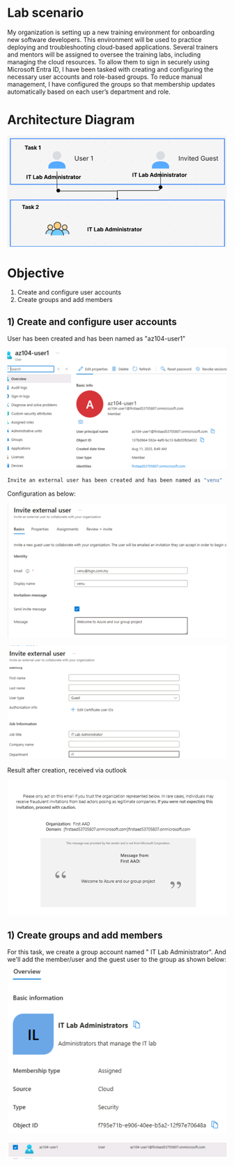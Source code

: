 # Lab scenario

My organization is setting up a new training environment for onboarding new software developers. This environment will be used to practice deploying and troubleshooting cloud-based applications. Several trainers and mentors will be assigned to oversee the training labs, including managing the cloud resources. To allow them to sign in securely using Microsoft Entra ID, I have been tasked with creating and configuring the necessary user accounts and role-based groups. To reduce manual management, I have configured the groups so that membership updates automatically based on each user’s department and role.

# Architecture Diagram
![Alt text](https://github.com/venuGanes/azure/blob/c381f7b2fd85a8c2dc77d35307a7b213b413ab84/Manage%20Microsoft%20Entra%20ID%20Identities%20(Requires%20MFA%20)/3.1%20architecture%20diagram%201.png)

# Objective
1) Create and configure user accounts
2) Create groups and add members

## 1) Create and configure user accounts
 
User has been created and has been named as "az104-user1"

![Alt text](https://github.com/venuGanes/azure/blob/3e4d9f26f8fb60aea2ccb2e97ff26d5d9019acb2/Manage%20Microsoft%20Entra%20ID%20Identities%20(Requires%20MFA%20)/4.2%20user%20details.png)

```sh
Invite an external user has been created and has been named as "venu"
```

Configuration as below:

![Alt text](https://github.com/venuGanes/azure/blob/6848d50e25a3d86609c0427f4122f579d873ef74/Manage%20Microsoft%20Entra%20ID%20Identities%20(Requires%20MFA%20)/4.31%20invite%20external%20user.png)

![Alt text](https://github.com/venuGanes/azure/blob/6848d50e25a3d86609c0427f4122f579d873ef74/Manage%20Microsoft%20Entra%20ID%20Identities%20(Requires%20MFA%20)/4.32%20invite%20external%20user.png)

Result after creation, received via outlook

![Alt text](https://github.com/venuGanes/azure/blob/6848d50e25a3d86609c0427f4122f579d873ef74/Manage%20Microsoft%20Entra%20ID%20Identities%20(Requires%20MFA%20)/4.32%20invitation%20message.png)

## 1)  Create groups and add members

For this task, we create a group account named " IT Lab Administrator". And  we'll add the member/user and the guest user to the group as shown below:
![Alt text](https://github.com/venuGanes/azure/blob/b6ef40b3d5fa69088d8e9ba90eace27d8fbc4a4d/Manage%20Microsoft%20Entra%20ID%20Identities%20(Requires%20MFA%20)/4.41%20group%20created.png)


![Alt text](https://github.com/venuGanes/azure/blob/b6ef40b3d5fa69088d8e9ba90eace27d8fbc4a4d/Manage%20Microsoft%20Entra%20ID%20Identities%20(Requires%20MFA%20)/4.4%20adding%20member%20to%20group.png)

